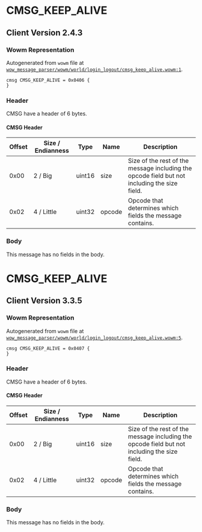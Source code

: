 # CMSG_KEEP_ALIVE

## Client Version 2.4.3

### Wowm Representation

Autogenerated from `wowm` file at [`wow_message_parser/wowm/world/login_logout/cmsg_keep_alive.wowm:1`](https://github.com/gtker/wow_messages/tree/main/wow_message_parser/wowm/world/login_logout/cmsg_keep_alive.wowm#L1).
```rust,ignore
cmsg CMSG_KEEP_ALIVE = 0x0406 {
}
```
### Header

CMSG have a header of 6 bytes.

#### CMSG Header

| Offset | Size / Endianness | Type   | Name   | Description |
| ------ | ----------------- | ------ | ------ | ----------- |
| 0x00   | 2 / Big           | uint16 | size   | Size of the rest of the message including the opcode field but not including the size field.|
| 0x02   | 4 / Little        | uint32 | opcode | Opcode that determines which fields the message contains.|

### Body

This message has no fields in the body.

# CMSG_KEEP_ALIVE

## Client Version 3.3.5

### Wowm Representation

Autogenerated from `wowm` file at [`wow_message_parser/wowm/world/login_logout/cmsg_keep_alive.wowm:5`](https://github.com/gtker/wow_messages/tree/main/wow_message_parser/wowm/world/login_logout/cmsg_keep_alive.wowm#L5).
```rust,ignore
cmsg CMSG_KEEP_ALIVE = 0x0407 {
}
```
### Header

CMSG have a header of 6 bytes.

#### CMSG Header

| Offset | Size / Endianness | Type   | Name   | Description |
| ------ | ----------------- | ------ | ------ | ----------- |
| 0x00   | 2 / Big           | uint16 | size   | Size of the rest of the message including the opcode field but not including the size field.|
| 0x02   | 4 / Little        | uint32 | opcode | Opcode that determines which fields the message contains.|

### Body

This message has no fields in the body.

